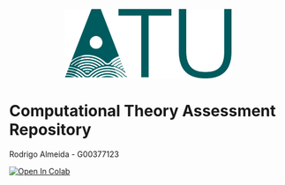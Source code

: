 <div style="text-align: center;">
    <img src="./images/ATU_Logo-removebg-preview.png" width="60%" alt="ATU Logo">
</div>


# Computational Theory Assessment Repository

Rodrigo Almeida - G00377123


<a target="_blank" href="https://colab.research.google.com/github/rodAlm08/computational_theory/blob/main/countdown.ipynb">
  <img src="https://colab.research.google.com/assets/colab-badge.svg" alt="Open In Colab"/>
</a>

